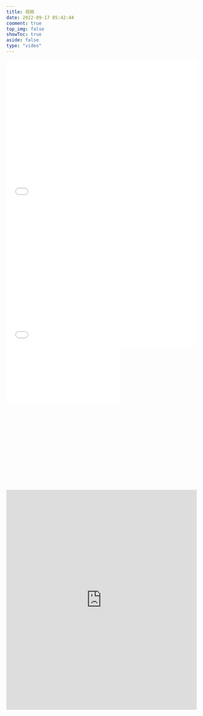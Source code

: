 ```yaml
---
title: 视频
date: 2022-09-17 05:42:44
cooment: true
top_img: false
showToc: true
aside: false
type: "video"
---
```



<div style="position: relative; width: 100%; height: 0; padding-bottom: 75%;"><iframe 
src="//player.bilibili.com/player.html?aid=984654673&cid=808711282&page=1&as_wide=1&high_quality=1&danmaku=0" scrolling="no" border="0" 
frameborder="no" framespacing="0" allowfullscreen="true" style="position: absolute; width: 100%; 
height: 100%; left: 0; top: 0;"> </iframe></div>


<div style="position: relative; width: 100%; height: 0; padding-bottom: 75%;"><iframe 
src="//player.bilibili.com/player.html?aid=387354314&cid=819910976&page=1&as_wide=1&high_quality=1&danmaku=0" scrolling="no" border="0" 
frameborder="no" framespacing="0" allowfullscreen="true" style="position: absolute; width: 100%; 
height: 100%; left: 0; top: 0;"> </iframe></div>

<div style="position: relative; width: 100%; height: 0; padding-bottom: 75%;">
<iframe src="//player.bilibili.com/player.html?aid=899733283&bvid=BV14N4y1F7Tg&cid=807001424&page=1" scrolling="no" border="0" frameborder="no" framespacing="0" allowfullscreen="true">style="position: absolute; width: 100%; 
height: 100%; left: 0; top: 0;"> </iframe></div>


<iframe src="https://streamja.com/o7QBQ" scrolling="no" border="0" frameborder="no" framespacing="0" allowfullscreen="true" width="100%"  height="580" quality="high" > </iframe>
